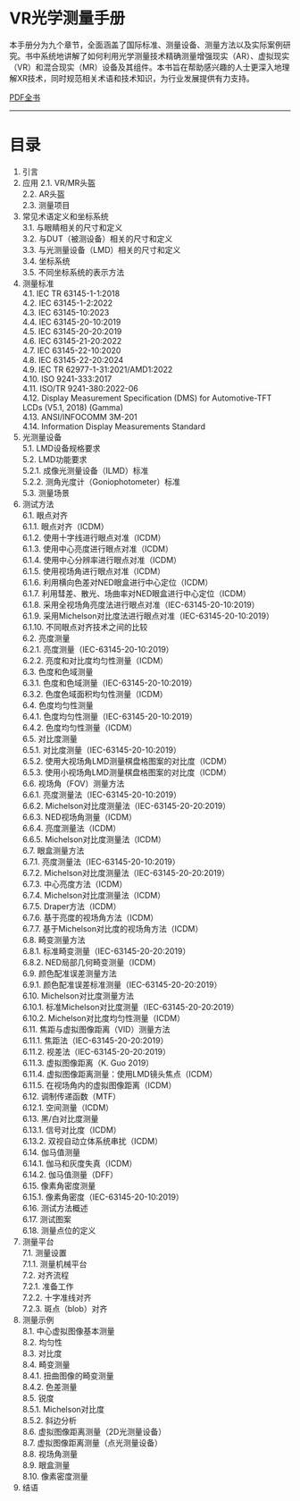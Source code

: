 # VR光学测量手册

本手册分为九个章节，全面涵盖了国际标准、测量设备、测量方法以及实际案例研究。书中系统地讲解了如何利用光学测量技术精确测量增强现实（AR）、虚拟现实（VR）和混合现实（MR）设备及其组件。本书旨在帮助感兴趣的人士更深入地理解XR技术，同时规范相关术语和技术知识，为行业发展提供有力支持。

[PDF全书](<VR光学测量手册.pdf>)

---

# 目录

1. 引言
2. 应用
   2.1. VR/MR头盔  
   2.2. AR头盔  
   2.3. 测量项目  
3. 常见术语定义和坐标系统  
   3.1. 与眼睛相关的尺寸和定义  
   3.2. 与DUT（被测设备）相关的尺寸和定义  
   3.3. 与光测量设备（LMD）相关的尺寸和定义  
   3.4. 坐标系统  
   3.5. 不同坐标系统的表示方法  
4. 测量标准  
   4.1. IEC TR 63145-1-1:2018  
   4.2. IEC 63145-1-2:2022  
   4.3. IEC 63145-10:2023  
   4.4. IEC 63145-20-10:2019  
   4.5. IEC 63145-20-20:2019  
   4.6. IEC 63145-21-20:2022  
   4.7. IEC 63145-22-10:2020  
   4.8. IEC 63145-22-20:2024  
   4.9. IEC TR 62977-1-31:2021/AMD1:2022  
   4.10. ISO 9241-333:2017  
   4.11. ISO/TR 9241-380:2022-06  
   4.12. Display Measurement Specification (DMS) for Automotive-TFT LCDs (V5.1, 2018) (Gamma)  
   4.13. ANSI/INFOCOMM 3M-201  
   4.14. Information Display Measurements Standard  
5. 光测量设备  
   5.1. LMD设备规格要求  
   5.2. LMD功能要求  
      5.2.1. 成像光测量设备（ILMD）标准  
      5.2.2. 测角光度计（Goniophotometer）标准  
   5.3. 测量场景  
6. 测试方法  
   6.1. 眼点对齐  
      6.1.1. 眼点对齐（ICDM）  
      6.1.2. 使用十字线进行眼点对准（ICDM）  
      6.1.3. 使用中心亮度进行眼点对准（ICDM）  
      6.1.4. 使用中心分辨率进行眼点对准（ICDM）  
      6.1.5. 使用视场角进行眼点对准（ICDM）  
      6.1.6. 利用横向色差对NED眼盒进行中心定位（ICDM）  
      6.1.7. 利用彗差、散光、场曲率对NED眼盒进行中心定位（ICDM）  
      6.1.8. 采用全视场角亮度法进行眼点对准（IEC-63145-20-10:2019）  
      6.1.9. 采用Michelson对比度法进行眼点对准（IEC-63145-20-10:2019）  
      6.1.10. 不同眼点对齐技术之间的比较  
   6.2. 亮度测量  
      6.2.1. 亮度测量（IEC-63145-20-10:2019）  
      6.2.2. 亮度和对比度均匀性测量（ICDM）  
   6.3. 色度和色域测量  
      6.3.1. 色度和色域测量（IEC-63145-20-10:2019）  
      6.3.2. 色度色域面积均匀性测量（ICDM）  
   6.4. 色度均匀性测量  
      6.4.1. 色度均匀性测量（IEC-63145-20-10:2019）  
      6.4.2. 色度均匀性测量（ICDM）  
   6.5. 对比度测量  
      6.5.1. 对比度测量（IEC-63145-20-10:2019）  
      6.5.2. 使用大视场角LMD测量棋盘格图案的对比度（ICDM）  
      6.5.3. 使用小视场角LMD测量棋盘格图案的对比度（ICDM）  
   6.6. 视场角（FOV）测量方法  
      6.6.1. 亮度测量法（IEC-63145-20-10:2019）  
      6.6.2. Michelson对比度测量法（IEC-63145-20-20:2019）  
      6.6.3. NED视场角测量（ICDM）  
      6.6.4. 亮度测量法（ICDM）  
      6.6.5. Michelson对比度测量法（ICDM）  
   6.7. 眼盒测量方法  
      6.7.1. 亮度测量法（IEC-63145-20-10:2019）  
      6.7.2. Michelson对比度测量法（IEC-63145-20-20:2019）  
      6.7.3. 中心亮度方法（ICDM）  
      6.7.4. Michelson对比度测量法（ICDM）  
      6.7.5. Draper方法（ICDM）  
      6.7.6. 基于亮度的视场角方法（ICDM）  
      6.7.7. 基于Michelson对比度的视场角方法（ICDM）  
   6.8. 畸变测量方法  
      6.8.1. 标准畸变测量（IEC-63145-20-20:2019）  
      6.8.2. NED局部几何畸变测量（ICDM）  
   6.9. 颜色配准误差测量方法  
      6.9.1. 颜色配准误差标准测量（IEC-63145-20-20:2019）  
   6.10. Michelson对比度测量方法  
      6.10.1. 标准Michelson对比度测量（IEC-63145-20-20:2019）  
      6.10.2. Michelson对比度均匀性测量（ICDM）  
   6.11. 焦距与虚拟图像距离（VID）测量方法  
      6.11.1. 焦距法（IEC-63145-20-20:2019）  
      6.11.2. 视差法（IEC-63145-20-20:2019）  
      6.11.3. 虚拟图像距离（K. Guo 2019）  
      6.11.4. 虚拟图像距离测量：使用LMD镜头焦点（ICDM）  
      6.11.5. 在视场角内的虚拟图像距离（ICDM）  
   6.12. 调制传递函数（MTF）  
      6.12.1. 空间测量（ICDM）  
   6.13. 黑/白对比度测量  
      6.13.1. 信号对比度（ICDM）  
      6.13.2. 双视自动立体系统串扰（ICDM）  
   6.14. 伽马值测量  
      6.14.1. 伽马和灰度失真（ICDM）  
      6.14.2. 伽马值测量（DFF）  
   6.15. 像素角密度测量  
      6.15.1. 像素角密度（IEC-63145-20-10:2019）  
   6.16. 测试方法概述  
   6.17. 测试图案  
   6.18. 测量点位的定义  
7. 测量平台  
   7.1. 测量设置  
      7.1.1. 测量机械平台  
   7.2. 对齐流程  
      7.2.1. 准备工作  
      7.2.2. 十字准线对齐  
      7.2.3. 斑点（blob）对齐  
8. 测量示例  
   8.1. 中心虚拟图像基本测量  
   8.2. 均匀性  
   8.3. 对比度  
   8.4. 畸变测量  
      8.4.1. 扭曲图像的畸变测量  
      8.4.2. 色差测量  
   8.5. 锐度  
      8.5.1. Michelson对比度  
      8.5.2. 斜边分析  
   8.6. 虚拟图像距离测量（2D光测量设备）  
   8.7. 虚拟图像距离测量（点光测量设备）  
   8.8. 视场角测量  
   8.9. 眼盒测量  
   8.10. 像素密度测量  
9. 结语  
